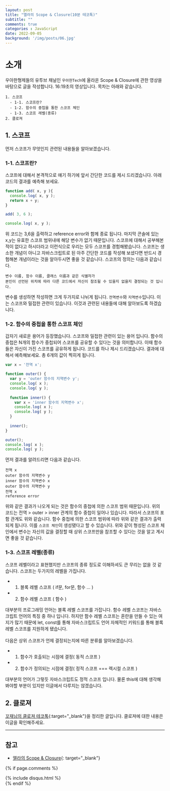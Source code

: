 ```yaml
---
layout: post
title: "엘라의 Scope & Closure(10분 테코톡)"
subtitle: ""
comments: true
categories : JavaScript
date: 2022-09-05
background: '/img/posts/06.jpg'
---
```


# 소개
우아한형제들의 유투브 채널인 `우아한Tech`에 올라온 Scope & Closure에 관한 영상을 바탕으로 글을 작성합니다.
16:19초의 영상입니다.
목차는 아래와 같습니다.
```
1. 스코프
  - 1-1. 스코프란?
  - 1-2. 함수의 중첩을 통한 스코프 체인
  - 1-3. 스코프 레벨(종류)
2. 클로져
```

## 1. 스코프
먼저 스코프가 무엇인지 관련된 내용들을 알아보겠습니다.

### 1-1. 스코프란?
스코프에 대해서 본격적으로 얘기 하기에 앞서 간단한 코드를 제시 드리겠습니다.
아래 코드의 결과를 예측해 보세요.
```javascript
function add( x, y ){
  console.log( x, y );
  return x + y;
}

add( 3, 6 );

console.log( x, y );
```
위 코드는 3,6을 출력하고 reference error와 함께 종료 됩니다.
마지막 콘솔에 있는 x,y는 유효한 스코프 범위내에 해당 변수가 없기 때문입니다.
스코프에 대해서 공부해본적이 없다고 하시더라고 이런식으로 우리는 모두 스코프를 경험해봤습니다.
스코프는 생소한 개념이 아니고 자바스크립트로 된 아주 간단한 코드를 작성해 보셨다면 반드시 경험해본 개념이라는 것을 알아두시면 좋을 것 같습니다.
스코프의 정의는 다음과 같습니다.
```
변수 이름, 함수 이름, 클래스 이름과 같은 식별자가
본인이 선언된 위치에 따라 다른 코드에서 자신이 참조될 수 있을지 없을지 결정되는 것 입니다.
```
변수를 생성하면 작성하면 크게 두가지로 나뉘게 됩니다.
`전역변수`와 `지역변수`입니다.
이는 스코프와 밀접한 관련이 있습니다.
이것과 관련된 내용들에 대해 알아보도록 하겠습니다.

### 1-2. 함수의 중첩을 통한 스코프 체인
갑자기 새로운 용어가 등장했습니다.
스코프와 밀접한 관련이 있는 용어 입니다.
함수의 중첩은 N개의 함수가 중첩되어 스코프를 공유할 수 있다는 것을 의미합니다.
이때 함수들은 자신이 가진 스코프를 공유하게 됩니다.
코드를 하나 제시 드리겠습니다.
결과에 대해서 예측해보세요. 총 6개의 값이 찍히게 됩니다.
```javascript
var x = '전역 x';

function outer() {
  var y = 'outer 함수의 지역변수 y';
  console.log( x );
  console.log( y );
  
  function inner() {
    var x = 'inner 함수의 지역변수 x';
    console.log( x );
    console.log( y );
  }
  
  inner();
}

outer();
console.log( x );
console.log( y );
```
먼저 결과를 알려드리면 다음과 같습니다.
```
전역 x
outer 함수의 지역변수 y
inner 함수의 지역변수 x
outer 함수의 지역변수 y
전역 x
reference error
```
위와 같은 결과가 나오게 되는 것은 함수의 중첩에 의한 스코프 범위 때문입니다.
위의 코드는 전역 > outer > inner 관계의 함수 중첩이 일어나 있습니다.
따라서 스코프의 포함 관계도 위와 같습니다.
함수 중첩에 의한 스코프 범위에 따라 위와 같은 결과가 출력되게 됩니다.
이를 `스코프 체인`이 생성됐다고 할 수 있습니다.
위와 같이 형성된 스코프 체인에서 변수는 자신의 값을 결정할 때 상위 스코프만을 참조할 수 있다는 것을 알고 계시면 좋을 것 같습니다.

### 1-3. 스코프 레벨(종류)
스코프 레벨이라고 표현했지만 스코프의 종류 정도로 이해하셔도 큰 무리는 없을 것 같습니다.
스코프는 두가지의 레벨을 가집니다.
- 1. 블록 레벨 스코프 ( if문, for문, 함수 ... )
- 2. 함수 레벨 스코프 ( 함수 )

대부분의 프로그래밍 언어는 블록 레벨 스코프를 가잡니다.
함수 레벨 스코프는 자바스크립트 언어의 특징 중 하나 입니다.
하지만 함수 레벨 스코프는 혼란을 만들 수 있는 여지가 많기 때문에 let, const를 통해 자바스크립트도 언어 자체적인 키워드를 통해 블록 레벨 스코프를 지원하게 됐습니다.
<br/>
<br/>
다음은 상위 스코프가 언제 결정되는지에 따른 분류를 알아보겠습니다.
- 1. 함수가 호출되는 시점에 결정( 동적 스코프 )
- 2. 함수가 정의되는 시점에 결정( 정적 스코프 === 렉시컬 스코프 )

대부분의 언어가 그렇듯 자바스크립트도 정적 스코프 입니다.
물론 this에 대해 생각해봐야할 부분이 있지만 이글에서 다루지는 않겠습니다.

## 2. 클로져
[꼬재님의 클로져 테코톡](https://quska45.github.io/javascript/2022/08/19/closer.html){:target="_blank"}을 정리한 글입니다.
클로져에 대한 내용은 이글을 확인해주세요.




---
## 참고
- [엘라의 Scope & Closure](https://m.youtube.com/watch?v=PVYjfrgZhtU){: target="_blank"}


{% if page.comments %}
<div id="post-disqus" class="container">
{% include disqus.html %}
</div>
{% endif %}
